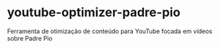 # youtube-optimizer-padre-pio
Ferramenta de otimização de conteúdo para YouTube focada em vídeos sobre Padre Pio
